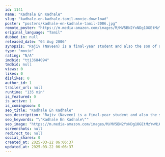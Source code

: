 ```yaml
---
id: 1141
name: "Kadhale En Kadhale"
slug: "kadhale-en-kadhale-tamil-movie-download"
poster: "posters/kadhale-en-kadhale-tamil-2006.jpg"
remote_poster: "https://m.media-amazon.com/images/M/MV5BN2YxNDg1OGEtMzYwNi00NWY5LWE3N2ItOTdkOWFkN2I0ZmZlXkEyXkFqcGdeQXVyMTA4NDIzMTY1._V1_SX300.jpg"
original_language: "Tamil"
dubbed_in: null
released_date: "04 Aug 2006"
synopsis: "Rajiv (Naveen) is a final-year student and also the son of a rich couple (Ramakrishna and Chitra Shenoy). His family friend's daughter Krithika (Roma Asrani), a shy girl, comes to stay in their house. She joins the same school as him"
type: "movie"
rating: "N/A"
imdbid: "tt13684094"
tmdbid: null
views: 0
likes: 0
dislikes: 0
author_id: 1
trailer_url: null
runtime: "135 min"
is_featured: 0
is_active: 1
is_comingsoon: 0
seo_title: "Kadhale En Kadhale"
seo_description: "Rajiv (Naveen) is a final-year student and also the son of a rich couple (Ramakrishna and Chitra Shenoy). His family friend's daughter Krithika (Roma Asrani), a shy girl, comes to stay in their house. She joins the same school as him"
seo_keywords: "\"Kadhale En Kadhale\""
seo_image: "https://m.media-amazon.com/images/M/MV5BN2YxNDg1OGEtMzYwNi00NWY5LWE3N2ItOTdkOWFkN2I0ZmZlXkEyXkFqcGdeQXVyMTA4NDIzMTY1._V1_SX300.jpg"
screenshots: null
redirect_to: null
social_shares: 0
created_at: 2025-03-22 06:06:37
updated_at: 2025-03-22 06:06:37
---
```


